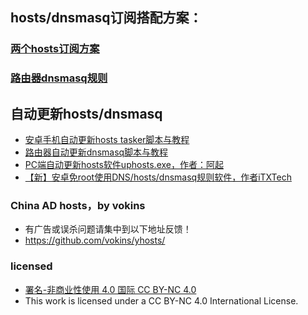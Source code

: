 ## hosts/dnsmasq订阅搭配方案：

### [两个hosts订阅方案](https://github.com/sy618/hosts/blob/master/md/hosts%E8%AE%A2%E9%98%85%E6%96%B9%E6%A1%88.md)

### [路由器dnsmasq规则](https://github.com/sy618/hosts/tree/master/dnsmasq)


## 自动更新hosts/dnsmasq
* [安卓手机自动更新hosts tasker脚本与教程](https://github.com/sy618/hosts/tree/master/%E5%AE%89%E5%8D%93%E8%87%AA%E5%8A%A8%E6%9B%B4%E6%96%B0hosts)
* [路由器自动更新dnsmasq脚本与教程](https://github.com/sy618/hosts/blob/master/dnsmasq/dnsmasq%E8%AF%B4%E6%98%8E.md)
* [PC端自动更新hosts软件uphosts.exe，作者：阿起](https://raw.githubusercontent.com/vokins/yhosts/master/sxq/uphosts.exe)
* [【新】安卓免root使用DNS/hosts/dnsmasq规则软件，作者iTXTech](https://github.com/iTXTech/Daedalus/releases)

### China AD hosts，by vokins
* 有广告或误杀问题请集中到以下地址反馈！
* https://github.com/vokins/yhosts/


### licensed
* [署名-非商业性使用 4.0 国际 CC BY-NC 4.0](https://creativecommons.org/licenses/by-nc/4.0/deed.zh)
* This work is licensed under a CC BY-NC 4.0 International License.